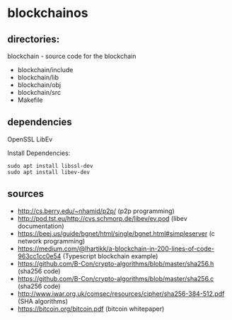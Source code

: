 # blockchainos

## directories:

blockchain - source code for the blockchain
* blockchain/include
* blockchain/lib
* blockchain/obj
* blockchain/src
* Makefile

## dependencies
OpenSSL
LibEv

Install Dependencies:
```
sudo apt install libssl-dev
sudo apt install libev-dev
```

## sources
* http://cs.berry.edu/~nhamid/p2p/ (p2p programming)
* http://pod.tst.eu/http://cvs.schmorp.de/libev/ev.pod (libev documentation)
* https://beej.us/guide/bgnet/html/single/bgnet.html#simpleserver (c network programming)
* https://medium.com/@lhartikk/a-blockchain-in-200-lines-of-code-963cc1cc0e54 (Typescript blockchain example) 
* https://github.com/B-Con/crypto-algorithms/blob/master/sha256.h (sha256 code)
* https://github.com/B-Con/crypto-algorithms/blob/master/sha256.c (sha256 code)
* http://www.iwar.org.uk/comsec/resources/cipher/sha256-384-512.pdf (SHA algorithms)
* https://bitcoin.org/bitcoin.pdf (bitcoin whitepaper)
